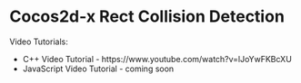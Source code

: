 # Cocos2d-x Rect Collision Detection

Video Tutorials:
<ul>
  <li>
    C++ Video Tutorial - https://www.youtube.com/watch?v=lJoYwFKBcXU
  </li>
  
  <li>
    JavaScript Video Tutorial - coming soon
  </li>
</ul>
